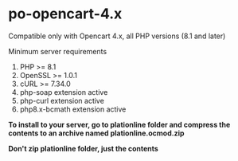 # po-opencart-4.x
Compatible only with Opencart 4.x, all PHP versions (8.1 and later)

Minimum server requirements
1. PHP >= 8.1
2. OpenSSL >= 1.0.1
3. cURL >= 7.34.0
4. php-soap extension active
5. php-curl extension active
6. php8.x-bcmath extension active

**To install to your server, go to plationline folder and compress the contents to an archive named plationline.ocmod.zip**

**Don't zip plationline folder, just the contents**
